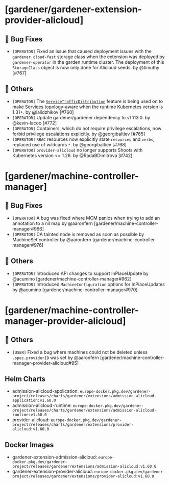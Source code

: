 # [gardener/gardener-extension-provider-alicloud]

## 🐛 Bug Fixes

- `[OPERATOR]` Fixed an issue that caused deployment issues with the `gardener.cloud-fast` storage class when the extension was deployed by `gardener-operator` in the garden runtime cluster. The deployment of this `StorageClass` object is now only done for Alicloud seeds. by @timuthy [#767]
## 🏃 Others

- `[OPERATOR]` The [`ServiceTrafficDistribution`](https://kubernetes.io/docs/reference/networking/virtual-ips/#traffic-distribution) feature is being used on to make Services topology-aware when the runtime Kubernetes version is 1.31+. by @ialidzhikov [#760]
- `[OPERATOR]` Update gardener/gardener dependency to v1.113.0. by @kevin-lacoo [#772]
- `[OPERATOR]` Containers, which do not require privilege escalations, now forbid privilege escalations explicitly. by @georgibaltiev [#765]
- `[OPERATOR]` `RBAC` resources now explicitly state `resources` and `verbs`, replaced use of wildcards `*`. by @georgibaltiev [#768]
- `[OPERATOR]` `provider-alicloud` no longer supports Shoots with Кubernetes version <= 1.26. by @RadaBDimitrova [#742]
# [gardener/machine-controller-manager]

## 🐛 Bug Fixes

- `[OPERATOR]` A bug was fixed where MCM panics when trying to add an annotation to a nil map by @aaronfern [gardener/machine-controller-manager#966]
- `[OPERATOR]` CA tainted node is removed as soon as possible by MachineSet controller  by @aaronfern [gardener/machine-controller-manager#976]
## 🏃 Others

- `[OPERATOR]` Introduced API changes to support InPlaceUpdate by @acumino [gardener/machine-controller-manager#962]
- `[OPERATOR]` Introduced `MachineConfiguration` options for InPlaceUpdates by @acumino [gardener/machine-controller-manager#970]
# [gardener/machine-controller-manager-provider-alicloud]

## 🏃 Others

- `[USER]` Fixed a bug where machines could not be deleted unless `.spec.providerID` was set by @aaronfern [gardener/machine-controller-manager-provider-alicloud#95]

## Helm Charts
- admission-alicloud-application: `europe-docker.pkg.dev/gardener-project/releases/charts/gardener/extensions/admission-alicloud-application:v1.60.0`
- admission-alicloud-runtime: `europe-docker.pkg.dev/gardener-project/releases/charts/gardener/extensions/admission-alicloud-runtime:v1.60.0`
- provider-alicloud: `europe-docker.pkg.dev/gardener-project/releases/charts/gardener/extensions/provider-alicloud:v1.60.0`
## Docker Images
- gardener-extension-admission-alicloud: `europe-docker.pkg.dev/gardener-project/releases/gardener/extensions/admission-alicloud:v1.60.0`
- gardener-extension-provider-alicloud: `europe-docker.pkg.dev/gardener-project/releases/gardener/extensions/provider-alicloud:v1.60.0`
